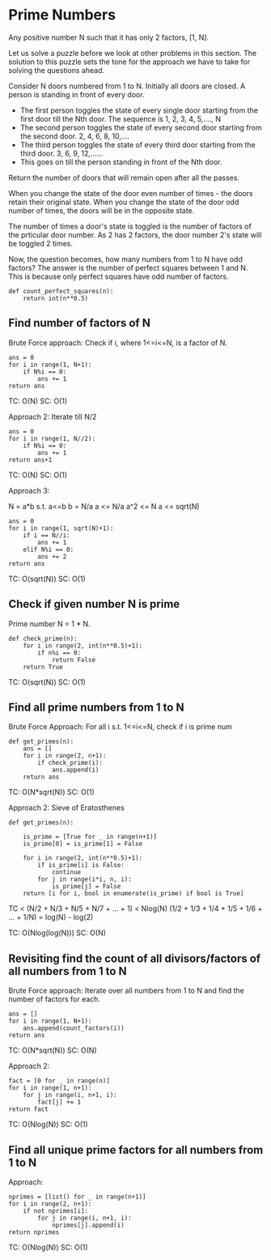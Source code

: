 # Prime Numbers

Any positive number N such that it has only 2 factors, [1, N].

Let us solve a puzzle before we look at other problems in this section. The solution to this puzzle sets the tone for the approach we have to take for solving the questions ahead.

Consider N doors numbered from 1 to N. Initially all doors are closed. A person is standing in front of every door. 
- The first person toggles the state of every single door starting from the first door till the Nth door. The sequence is 1, 2, 3, 4, 5,...., N
- The second person toggles the state of every second door starting from the second door. 2, 4, 6, 8, 10,....
- The third person toggles the state of every third door starting from the third door. 3, 6, 9, 12,......
- This goes on till the person standing in front of the Nth door.

Return the number of doors that will remain open after all the passes.

When you change the state of the door even number of times - the doors retain their original state. When you change the state of the door odd number of times, the doors will be in the opposite state.

The number of times a door's state is toggled is the number of factors of the prticular door number. As 2 has 2 factors, the door number 2's state will be toggled 2 times.

Now, the question becomes, how many numbers from 1 to N have odd factors? The answer is the number of perfect squares between 1 and N. This is because only perfect squares have odd number of factors. 
```
def count_perfect_squares(n):
    return int(n**0.5)
```

## Find number of factors of N

Brute Force approach: Check if i, where 1<=i<=N, is a factor of N.
```
ans = 0
for i in range(1, N+1):
    if N%i == 0:
        ans += 1
return ans
```
TC: O(N)
SC: O(1)

Approach 2: Iterate till N/2
```
ans = 0
for i in range(1, N//2):
    if N%i == 0:
        ans += 1
return ans+1
```
TC: O(N)
SC: O(1)

Approach 3:

N = a*b s.t. a<=b
b = N/a
a <= N/a
a^2 <= N
a <= sqrt(N)
```
ans = 0
for i in range(1, sqrt(N)+1):
    if i == N//i:
        ans += 1
    elif N%i == 0:
        ans += 2
return ans
```
TC: O(sqrt(N))
SC: O(1)

## Check if given number N is prime

Prime number N = 1 * N. 
```
def check_prime(n):
    for i in range(2, int(n**0.5)+1):
        if n%i == 0:
            return False
    return True
```
TC: O(sqrt(N))
SC: O(1)

## Find all prime numbers from 1 to N

Brute Force Approach: For all i s.t. 1<=i<=N, check if i is prime num
```
def get_primes(n):
    ans = []
    for i in range(2, n+1):
        if check_prime(i):
            ans.append(i)
    return ans
```
TC: O(N*sqrt(N))
SC: O(1)

Approach 2: Sieve of Eratosthenes
```
def get_primes(n):
    
    is_prime = [True for _ in range(n+1)]
    is_prime[0] = is_prime[1] = False

    for i in range(2, int(n**0.5)+1):
        if is_prime[i] is False:
            continue
        for j in range(i*i, n, i):
            is_prime[j] = False
    return [i for i, bool in enumerate(is_prime) if bool is True]
```
TC < (N/2 + N/3 + N/5 + N/7 + ... + 1) < Nlog(N)
(1/2 + 1/3 + 1/4 + 1/5 + 1/6 + ... + 1/N) = log(N) - log(2)

TC: O(Nlog(log(N)))
SC: O(N)

## Revisiting find the count of all divisors/factors of all numbers from 1 to N

Brute Force approach: Iterate over all numbers from 1 to N and find the number of factors for each.
```
ans = []
for i in range(1, N+1):
    ans.append(count_factors(i))
return ans
```
TC: O(N*sqrt(N))
SC: O(N)

Approach 2: 
```
fact = [0 for _ in range(n)]
for i in range(1, n+1):
    for j in range(i, n+1, i):
        fact[j] += 1
return fact
```
TC: O(Nlog(N))
SC: O(1)

## Find all unique prime factors for all numbers from 1 to N

Approach:
```
nprimes = [list() for _ in range(n+1)]
for i in range(2, n+1):
    if not nprimes[i]:
        for j in range(i, n+1, i):
            nprimes[j].append(i)
return nprimes
```
TC: O(Nlog(N))
SC: O(1)


